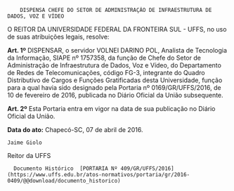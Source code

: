         DISPENSA CHEFE DO SETOR DE ADMINISTRAÇÃO DE INFRAESTRUTURA DE DADOS, VOZ E VÍDEO  

O REITOR DA UNIVERSIDADE FEDERAL DA FRONTEIRA SUL - UFFS, no uso de suas atribuições legais, resolve:

 **Art. 1º** DISPENSAR, o servidor VOLNEI DARINO POL, Analista de Tecnologia da Informação, SIAPE nº 1757358, da função de Chefe do Setor de Administração de Infraestrutura de Dados, Voz e Vídeo, do Departamento de Redes de Telecomunicações, código FG-3, integrante do Quadro Distributivo de Cargos e Funções Gratificadas desta Universidade, função para a qual havia sido designado pela Portaria nº 0169/GR/UFFS/2016, de 10 de fevereiro de 2016, publicada no Diário Oficial da União subsequente.

 **Art. 2º** Esta Portaria entra em vigor na data de sua publicação no Diário Oficial da União.

  

   **Data do ato:** Chapecó-SC, 07 de abril de 2016.   
 

    Jaime Giolo   
 Reitor da UFFS 

      Documento Histórico  [PORTARIA Nº 409/GR/UFFS/2016](https://www.uffs.edu.br/atos-normativos/portaria/gr/2016-0409/@@download/documento_historico)     
      